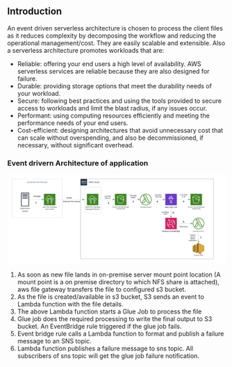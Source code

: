 ## Introduction 
An event driven serverless architecture is chosen to process the client files as it reduces complexity by decomposing the 
workflow and reducing the operational management/cost. They are easily scalable and extensible. 
Also a serverless architecture promotes workloads that are:

- Reliable: offering your end users a high level of availability. AWS serverless services are reliable because they are also designed for failure.
- Durable: providing storage options that meet the durability needs of your workload.
- Secure: following best practices and using the tools provided to secure access to workloads and limit the blast radius, if any issues occur.
- Performant: using computing resources efficiently and meeting the performance needs of your end users.
- Cost-efficient: designing architectures that avoid unnecessary cost that can scale without overspending, and also be decommissioned, if necessary, without significant overhead.


### Event drivern Architecture of application

![Application architecture](./images/app_architecture.png)

1. As soon as new file lands in on-premise server mount point location (A mount point is a on premise directory to which NFS share is attached), aws file gateway transfers the file
to configured s3 bucket.
2. As the file is created/available in s3 bucket, S3 sends an event to Lambda function with the file details.
3. The above Lambda function starts a Glue Job to process the file 
4. Glue job does the required processing to write the final output to S3 bucket. An EventBridge rule triggered if the glue job fails. 
5. Event bridge rule calls a Lambda function to format and publish a failure message to an SNS topic. 
6. Lambda function publishes a failure message to sns topic. All subscribers of sns topic will get the glue job failure notification.